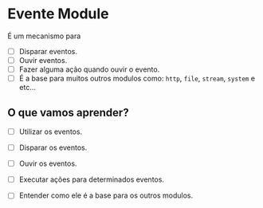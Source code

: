 # Evente Module

É um mecanismo para

- [ ] Disparar eventos.
- [ ] Ouvir eventos.
- [ ] Fazer alguma ação quando ouvir o evento.
- [ ] É a base para muitos outros modulos como: `http`, `file`, `stream`, `system` e etc...

## O que vamos aprender?

- [ ] Utilizar os eventos.
- [ ] Disparar os eventos.
- [ ] Ouvir os eventos.
- [ ] Executar ações para determinados eventos.
- [ ] Entender como ele é a base para os outros modulos.

